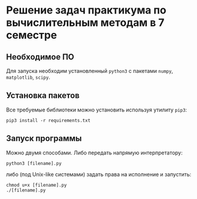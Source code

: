 # Решение задач практикума по вычислительным методам в 7 семестре


## Необходимое ПО
Для запуска необходим установленный `python3` с пакетами `numpy`, `matplotlib`, `scipy`.

## Установка пакетов
Все требуемые библиотеки можно установить используя утилиту `pip3`:

    pip3 install -r requirements.txt
    
## Запуск программы
Можно двумя способами.
Либо передать напрямую интерпретатору:

    python3 [filename].py
    
либо (под Unix-like системами) задать права на исполнение и запустить:

    chmod u+x [filename].py
    ./[filename].py
